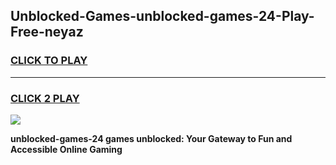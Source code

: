 
## Unblocked-Games-unblocked-games-24-Play-Free-neyaz
<h3>
<a href="https://premium76.site?title=unblocked-games-24&ref=12A">CLICK TO PLAY</a></h3>
<hr>

<h3>
<a href="https://premium76.site?title=unblocked-games-24&ref=12A">CLICK 2 PLAY</a>
  
</h3>

<a href="https://premium76.site?title=unblocked-games-24&ref=12A"><img src="https://clearcache.store/games.png"></a>


**unblocked-games-24 games unblocked: Your Gateway to Fun and Accessible Online Gaming**
